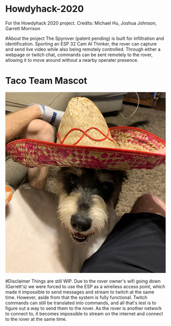 # Howdyhack-2020
For the Howdyhack 2020 project. Credits: Michael Hu, Joshua Johnson, Garrett Morrison

#About the project
The Spyrover (patent pending) is built for infiltration and identification. Sporting an ESP 32 Cam AI Thinker, the rover can capture and send live video while also being remotely controlled. Through either a webpage or twitch chat, commands can be sent remotely to the rover, allowing it to move around without a nearby operater presence.

# Taco Team Mascot
![Roof Doof](/Roof_Doof_Crop.jpg)

#Disclaimer
Things are still WIP. Due to the rover owner's wifi going down (Garrett's) we were forced to use the ESP as a wireliess access point, which made it impossible to send messages and stream to twitch at the same time. However, aside from that the system is fully functional. Twitch commands can still be translated into commands, and all that's lest is to figure out a way to send them to the rover. As the rover is another network to connect to, it becomes impossible to stream on the internet and connect to the rover at the same time.

